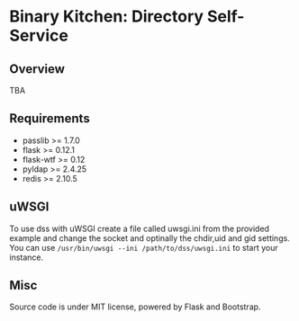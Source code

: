 # Binary Kitchen: Directory Self-Service

## Overview

TBA

## Requirements

* passlib >= 1.7.0
* flask >= 0.12.1
* flask-wtf >= 0.12
* pyldap >= 2.4.25
* redis >= 2.10.5

## uWSGI

To use dss with uWSGI create a file called uwsgi.ini from the provided example and change the socket and optinally the chdir,uid and gid settings. You can use `/usr/bin/uwsgi --ini /path/to/dss/uwsgi.ini` to start your instance.

## Misc

Source code is under MIT license, powered by Flask and Bootstrap.
